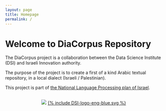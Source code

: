 ```yaml
---
layout: page
title: Homepage
permalink: /
---
```


# Welcome to DiaCorpus Repository

The DiaCorpus project is a collaboration between the Data Science Institute (DSI) and Israeli Innovation authority. 

The purpose of the project is to create a first of a kind Arabic textual repository, in a local dialect (Israeli / Palestinian).

This project is part of [the National Language Processing plan of Israel](https://ar.nationalplanil.ai/).


<div style="text-align:center; margin-top:30px; margin-bottom:20px;">
    <a href="https://innovationisrael.org.il/"><img src="{{site.baseurl}}/assets/img/logos/800px-Israel-Innovation-Authority-logo.png" /></a>
    <!--<a href="https://www.runi.ac.il/en/research-institutes/business/dsi/"><img src="{{site.baseurl}}/assets/img/logos/800px-DSI-logo-eng-blue.png" /></a>-->
    <a href={{site.other_web_address}}>{% include DSI-logo-eng-blue.svg %}</a>
</div>